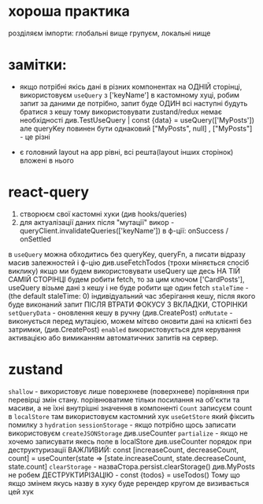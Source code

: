 # хороша практика
розділяєм імпорти: глобальні вище групуєм, локальні нище

# замітки:
- якщо потрібні якісь дані в різних компонентах на ОДНІЙ сторінці, використовуєм `useQuery` з ['keyName'] в кастомному хуці, робим запит за даними де потрібно,
запит буде ОДИН всі наступні будуть братися з кешу тому використовувати zustand/redux немає необхідності див.TestUseQuery | const {data} = useQuery(['MyPosts']) 
але queryKey повинен бути однаковий ["MyPosts", null] , ["MyPosts"] - це різні

- є головний layout на app рівні, всі решта(layout інших сторінок) вложені в нього

# react-query
1. створюєм свої кастомні хуки (див hooks/queries)
2. для актуалізації даних після "мутації" викор - queryClient.invalidateQueries(['keyName']) в ф-ції: onSuccess / onSettled

в `useQuery` можна обходитись без queryKey, queryFn, а писати відразу масив залежностей і ф-цію див.useFetchTodos (трохи міняється спосіб виклику)
якщо ми будем використовувати useQuery ще десь НА ТІЙ САМІЙ СТОРІНЦІ будем робити fetch, то за цим ключом ['CardPosts'], useQuery візьме дані з кешу і не буде робити ще один fetch
`staleTime` - (the default staleTime: 0) індивідуальний час зберігання кешу, після якого буде виконаний запит ПІСЛЯ ВТРАТИ ФОКУСУ З ВКЛАДКИ, СТОРІНКИ
`setQueryData` - оновлення кешу в ручну (див.CreatePost)
`onMutate` - виконується перед мутацією, можем мітєво оновити дані на клієнті без затримки, (див.CreatePost)
`enabled` використовується для керування активацією або вимиканням автоматичних запитів на сервер.

# zustand

`shallow` -  використовує лише поверхневе (поверхневе) порівняння при перевірці змін стану. порівнюватиме тільки посилання на об'єкти та масиви, а не їхні внутрішні значення
в компоненті `Count` записуєм count в `localStore` там використовуєм кастомний хук `useGetStore` який фіксить помилку з `hydration`
`sessionStorage` - якщо потрібно щось записати використовуєм `createJSONStorage` див.useCounter
`partialize` - якщо не хочемо записувати якесь поле в localStore див.useCounter
порядок при деструктуризації ВАЖЛИВИЙ:  const [increaseCount, decreaseCount, count] = useCounter(state => [state.increaseCount, state.decreaseCount, state.count]
`clearStorage` - назваСтора.persist.clearStorage() див.MyPosts
не робем ДЕСТРУКТИРІЗАЦІЮ -  const {todos} = useTodos() Тому що якщо змінем якусь назву в хуку буде ререндер кругом де визивається цей хук